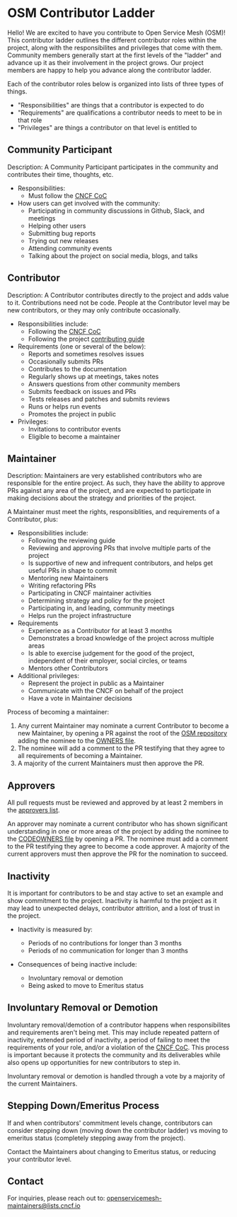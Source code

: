 # OSM Contributor Ladder

Hello! We are excited to have you contribute to Open Service Mesh (OSM)! This contributor ladder outlines the different contributor roles within the project, along with the responsibilites and privileges that come with them. Community members generally start at the first levels of the "ladder" and advance up it as their involvement in the project grows. Our project members are happy to help you advance along the contributor ladder.

Each of the contributor roles below is organized into lists of three types of things.
* "Responsibilities" are things that a contributor is expected to do
* "Requirements" are qualifications a contributor needs to meet to be in that role
* "Privileges" are things a contributor on that level is entitled to


## Community Participant
Description: A Community Participant participates in the community and contributes their time, thoughts, etc.

* Responsibilities:
    * Must follow the [CNCF CoC](https://github.com/cncf/foundation/blob/master/code-of-conduct.md)
* How users can get involved with the community:
    * Participating in community discussions in Github, Slack, and meetings
    * Helping other users
    * Submitting bug reports
    * Trying out new releases
    * Attending community events
    * Talking about the project on social media, blogs, and talks


## Contributor

Description: A Contributor contributes directly to the project and adds value to it. Contributions need not be code. People at the Contributor level may be new contributors, or they may only contribute occasionally.

* Responsibilities include:
    * Following the [CNCF CoC](https://github.com/cncf/foundation/blob/master/code-of-conduct.md)
    * Following the project [contributing guide](https://github.com/openservicemesh/osm/blob/main/CONTRIBUTING.md)
* Requirements (one or several of the below):
    * Reports and sometimes resolves issues
    * Occasionally submits PRs
    * Contributes to the documentation
    * Regularly shows up at meetings, takes notes
    * Answers questions from other community members
    * Submits feedback on issues and PRs
    * Tests releases and patches and submits reviews
    * Runs or helps run events
    * Promotes the project in public
* Privileges:
    * Invitations to contributor events
    * Eligible to become a maintainer


## Maintainer

Description: Maintainers are very established contributors who are responsible for the entire project. As such, they have the ability to approve PRs against any area of the project, and are expected to participate in making decisions about the strategy and priorities of the project.

A Maintainer must meet the rights, responsiblities, and requirements of a Contributor, plus:

* Responsibilities include:
    * Following the reviewing guide
    * Reviewing and approving PRs that involve multiple parts of the project
    * Is supportive of new and infrequent contributors, and helps get useful PRs in shape to commit
    * Mentoring new Maintainers
    * Writing refactoring PRs
    * Participating in CNCF maintainer activities
    * Determining strategy and policy for the project
    * Participating in, and leading, community meetings
    * Helps run the project infrastructure
* Requirements
    * Experience as a Contributor for at least 3 months
    * Demonstrates a broad knowledge of the project across multiple areas
    * Is able to exercise judgement for the good of the project, independent of their employer, social circles, or teams
    * Mentors other Contributors
* Additional privileges:
    * Represent the project in public as a Maintainer
    * Communicate with the CNCF on behalf of the project
    * Have a vote in Maintainer decisions

Process of becoming a maintainer:

1. Any current Maintainer may nominate a current Contributor to become a new Maintainer, by opening a PR against the root of the [OSM repository](https://github.com/openservicemesh/osm) adding the nominee to the [OWNERS file](https://github.com/openservicemesh/osm/blob/main/OWNERS).
2. The nominee will add a comment to the PR testifying that they agree to all requirements of becoming a Maintainer.
3. A majority of the current Maintainers must then approve the PR.

## Approvers

All pull requests must be reviewed and approved by at least 2 members in the [approvers list](https://github.com/openservicemesh/osm/blob/main/CODEOWNERS).

An approver may nominate a current contributor who has shown significant understanding in one or more areas of the project by adding the nominee to the [CODEOWNERS file](https://github.com/openservicemesh/osm/blob/main/CODEOWNERS) by opening a PR. The nominee must add a comment to the PR testifying they agree to become a code approver. A majority of the current approvers must then approve the PR for the nomination to succeed.

## Inactivity

It is important for contributors to be and stay active to set an example and show commitment to the project. Inactivity is harmful to the project as it may lead to unexpected delays, contributor attrition, and a lost of trust in the project.

* Inactivity is measured by:
    * Periods of no contributions for longer than 3 months
    * Periods of no communication for longer than 3 months

* Consequences of being inactive include:
    * Involuntary removal or demotion
    * Being asked to move to Emeritus status


## Involuntary Removal or Demotion

Involuntary removal/demotion of a contributor happens when responsibilites and requirements aren't being met. This may include repeated pattern of inactivity, extended period of inactivity, a period of failing to meet the requirements of your role, and/or a violation of the [CNCF CoC](https://github.com/cncf/foundation/blob/master/code-of-conduct.md). This process is important because it protects the community and its deliverables while also opens up opportunities for new contributors to step in.


Involuntary removal or demotion is handled through a vote by a majority of the current Maintainers.


## Stepping Down/Emeritus Process

If and when contributors' commitment levels change, contributors can consider stepping down (moving down the contributor ladder) vs moving to emeritus status (completely stepping away from the project).

Contact the Maintainers about changing to Emeritus status, or reducing your contributor level.


## Contact

For inquiries, please reach out to: openservicemesh-maintainers@lists.cncf.io
